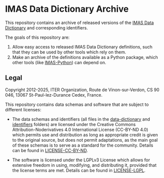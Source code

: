 # IMAS Data Dictionary Archive

This repository contains an archive of released versions of the [IMAS Data
Dictionary](https://github.com/iterorganization/IMAS-Data-Dictionary) and
corresponding identifiers.

The goals of this repository are:
1. Allow easy access to released IMAS Data Dictionary definitions, such that
   they can be used by other tools which rely on them.
2. Make an archive of the definitions available as a Python package, which other
   tools (like [IMAS-Python](https://github.com/iterorganization/IMAS-Python))
   can depend on.


## Legal

Copyright 2012-2025, ITER Organization, Route de Vinon-sur-Verdon, CS 90 046, 
13067 St-Paul-lez-Durance Cedex, France.

This repository contains data schemas and software that are subject to different 
licenses:

* The data schemas and identifiers (all files in the
  [data-dictionary](data-dictionary) and [identifiers](identifiers) folders) are
  licensed under the Creative Commons Attribution-Noderivatives 4.0
  International License (CC-BY-ND 4.0) which permits use and distribution as
  long as appropriate credit is given to the original source, but does not
  permit adaptations, as the main goal of these schemas is to serve as a
  standard for the community. Details can be found in
  [LICENSE-CC-BY-ND](LICENSE-CC-BY-ND).

* The software is licensed under the LGPLv3 License which allows for extensive
  freedom in using, modifying, and distributing it, provided that the license
  terms are met. Details can be found in [LICENSE-LGPL](LICENSE-LGPL).
